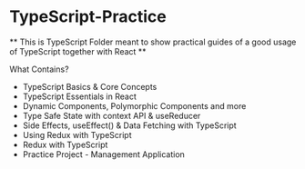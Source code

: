 # TypeScript-Practice


** This is TypeScript Folder meant to show practical guides of a good usage of TypeScript together with React **

What Contains? 

-  TypeScript Basics & Core Concepts
-  TypeScript Essentials in React
-  Dynamic Components, Polymorphic Components and more
-  Type Safe State with context API & useReducer
-  Side Effects, useEffect() & Data Fetching with TypeScript
-  Using Redux with TypeScript
-  Redux with TypeScript
-  Practice Project - Management Application
